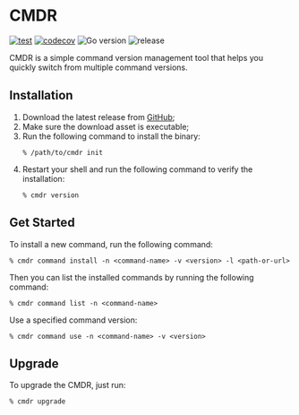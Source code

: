 # CMDR
[![test](https://github.com/MrLYC/cmdr/actions/workflows/unittest.yml/badge.svg)](https://github.com/MrLYC/cmdr/actions/workflows/unittest.yml) [![codecov](https://codecov.io/gh/MrLYC/cmdr/branch/master/graph/badge.svg?token=mo4TJP4mQt)](https://codecov.io/gh/MrLYC/cmdr) ![Go version](https://img.shields.io/github/go-mod/go-version/mrlyc/cmdr) ![release](https://img.shields.io/github/v/release/mrlyc/cmdr?label=version)

CMDR is a simple command version management tool that helps you quickly switch from multiple command versions.

## Installation
1. Download the latest release from [GitHub](https://github.com/MrLYC/cmdr/releases/latest);
2. Make sure the download asset is executable;
3. Run the following command to install the binary:
    ```shell
    % /path/to/cmdr init
    ```
4. Restart your shell and run the following command to verify the installation:
    ```shell
    % cmdr version
    ```

## Get Started
To install a new command, run the following command:
```shell
% cmdr command install -n <command-name> -v <version> -l <path-or-url>
```

Then you can list the installed commands by running the following command:
```shell
% cmdr command list -n <command-name>
```

Use a specified command version:
```shell
% cmdr command use -n <command-name> -v <version>
```

## Upgrade
To upgrade the CMDR, just run:
```shell
% cmdr upgrade
```
